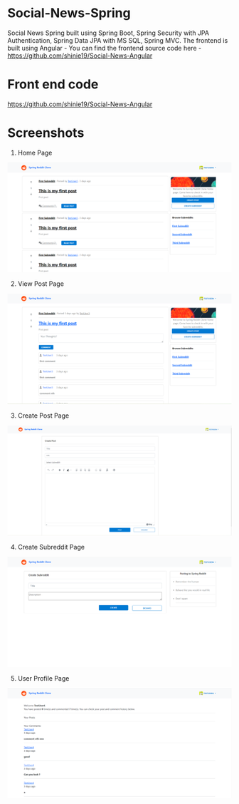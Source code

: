 # Social-News-Spring

Social News Spring built using Spring Boot, Spring Security with JPA Authentication, Spring Data JPA with MS SQL, Spring MVC. The frontend is built using Angular - You can find the frontend source code here - https://github.com/shinie19/Social-News-Angular

# Front end code

https://github.com/shinie19/Social-News-Angular

# Screenshots

1. Home Page

![Home Page](https://github.com/shinie19/Social-News-Spring/blob/main/src/main/resources/images/home.png?raw=true)

2. View Post Page

![View Post Page](https://github.com/shinie19/Social-News-Spring/blob/main/src/main/resources/images/readpost.png?raw=true)

3. Create Post Page

![Create Post Page](https://github.com/shinie19/Social-News-Spring/blob/main/src/main/resources/images/createpost.png?raw=true)

4. Create Subreddit Page

![Create Subreddit Page](https://github.com/shinie19/Social-News-Spring/blob/main/src/main/resources/images/createsybreddit.png?raw=true)

5. User Profile Page

![User Profile Page](https://github.com/shinie19/Social-News-Spring/blob/main/src/main/resources/images/user.png?raw=true)
